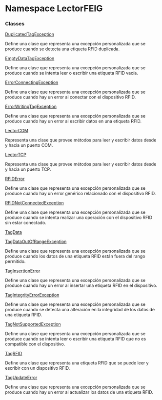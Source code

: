 # <a id="LectorFEIG"></a> Namespace LectorFEIG

### Classes

 [DuplicatedTagException](LectorFEIG.DuplicatedTagException.md)

Define una clase que representa una excepción personalizada que se produce cuando se detecta una etiqueta RFID duplicada.

 [EmptyDataTagException](LectorFEIG.EmptyDataTagException.md)

Define una clase que representa una excepción personalizada que se produce cuando se intenta leer o escribir una etiqueta RFID vacía.

 [ErrorConnectingException](LectorFEIG.ErrorConnectingException.md)

Define una clase que representa una excepción personalizada que se produce cuando hay un error al conectar con el dispositivo RFID.

 [ErrorWritingTagException](LectorFEIG.ErrorWritingTagException.md)

Define una clase que representa una excepción personalizada que se produce cuando hay un error al escribir datos en una etiqueta RFID.

 [LectorCOM](LectorFEIG.LectorCOM.md)

Representa una clase que provee métodos para leer y escribir datos desde y hacia un puerto COM.

 [LectorTCP](LectorFEIG.LectorTCP.md)

Representa una clase que provee métodos para leer y escribir datos desde y hacia un puerto TCP.

 [RFIDError](LectorFEIG.RFIDError.md)

Define una clase que representa una excepción personalizada que se produce cuando hay un error genérico relacionado con el dispositivo RFID.

 [RFIDNotConnectedException](LectorFEIG.RFIDNotConnectedException.md)

Define una clase que representa una excepción personalizada que se produce cuando se intenta realizar una operación con el dispositivo RFID sin estar conectado.

 [TagData](LectorFEIG.TagData.md)

 [TagDataOutOfRangeException](LectorFEIG.TagDataOutOfRangeException.md)

Define una clase que representa una excepción personalizada que se produce cuando los datos de una etiqueta RFID están fuera del rango permitido.

 [TagInsertionError](LectorFEIG.TagInsertionError.md)

Define una clase que representa una excepción personalizada que se produce cuando hay un error al insertar una etiqueta RFID en el dispositivo.

 [TagIntegrityErrorException](LectorFEIG.TagIntegrityErrorException.md)

Define una clase que representa una excepción personalizada que se produce cuando se detecta una alteración en la integridad de los datos de una etiqueta RFID.

 [TagNotSupportedException](LectorFEIG.TagNotSupportedException.md)

Define una clase que representa una excepción personalizada que se produce cuando se intenta leer o escribir una etiqueta RFID que no es compatible con el dispositivo.

 [TagRFID](LectorFEIG.TagRFID.md)

Define una clase que representa una etiqueta RFID que se puede leer y escribir con un dispositivo RFID.

 [TagUpdateError](LectorFEIG.TagUpdateError.md)

Define una clase que representa una excepción personalizada que se produce cuando hay un error al actualizar los datos de una etiqueta RFID.

